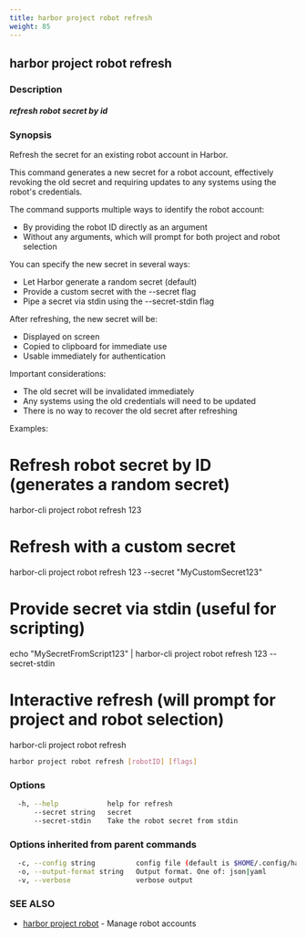 ```yaml
---
title: harbor project robot refresh
weight: 85
---
```

## harbor project robot refresh

### Description

##### refresh robot secret by id

### Synopsis

Refresh the secret for an existing robot account in Harbor.

This command generates a new secret for a robot account, effectively revoking 
the old secret and requiring updates to any systems using the robot's credentials.

The command supports multiple ways to identify the robot account:
- By providing the robot ID directly as an argument
- Without any arguments, which will prompt for both project and robot selection

You can specify the new secret in several ways:
- Let Harbor generate a random secret (default)
- Provide a custom secret with the --secret flag
- Pipe a secret via stdin using the --secret-stdin flag

After refreshing, the new secret will be:
- Displayed on screen
- Copied to clipboard for immediate use
- Usable immediately for authentication

Important considerations:
- The old secret will be invalidated immediately
- Any systems using the old credentials will need to be updated
- There is no way to recover the old secret after refreshing

Examples:
  # Refresh robot secret by ID (generates a random secret)
  harbor-cli project robot refresh 123

  # Refresh with a custom secret
  harbor-cli project robot refresh 123 --secret "MyCustomSecret123"

  # Provide secret via stdin (useful for scripting)
  echo "MySecretFromScript123" | harbor-cli project robot refresh 123 --secret-stdin

  # Interactive refresh (will prompt for project and robot selection)
  harbor-cli project robot refresh

```sh
harbor project robot refresh [robotID] [flags]
```

### Options

```sh
  -h, --help            help for refresh
      --secret string   secret
      --secret-stdin    Take the robot secret from stdin
```

### Options inherited from parent commands

```sh
  -c, --config string          config file (default is $HOME/.config/harbor-cli/config.yaml)
  -o, --output-format string   Output format. One of: json|yaml
  -v, --verbose                verbose output
```

### SEE ALSO

* [harbor project robot](harbor-project-robot.md)	 - Manage robot accounts

